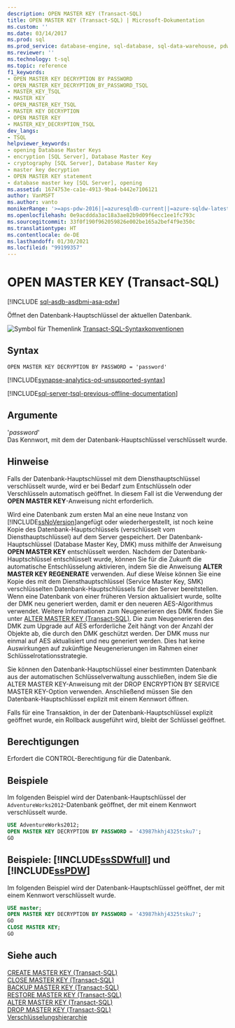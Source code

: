 ```yaml
---
description: OPEN MASTER KEY (Transact-SQL)
title: OPEN MASTER KEY (Transact-SQL) | Microsoft-Dokumentation
ms.custom: ''
ms.date: 03/14/2017
ms.prod: sql
ms.prod_service: database-engine, sql-database, sql-data-warehouse, pdw
ms.reviewer: ''
ms.technology: t-sql
ms.topic: reference
f1_keywords:
- OPEN MASTER KEY DECRYPTION BY PASSWORD
- OPEN_MASTER_KEY_DECRYPTION_BY_PASSWORD_TSQL
- MASTER_KEY_TSQL
- MASTER KEY
- OPEN_MASTER_KEY_TSQL
- MASTER KEY DECRYPTION
- OPEN MASTER KEY
- MASTER_KEY_DECRYPTION_TSQL
dev_langs:
- TSQL
helpviewer_keywords:
- opening Database Master Keys
- encryption [SQL Server], Database Master Key
- cryptography [SQL Server], Database Master Key
- master key decryption
- OPEN MASTER KEY statement
- database master key [SQL Server], opening
ms.assetid: 1674753e-ca1e-4913-9ba4-b442e7106121
author: VanMSFT
ms.author: vanto
monikerRange: '>=aps-pdw-2016||=azuresqldb-current||=azure-sqldw-latest||>=sql-server-2016||>=sql-server-linux-2017||=azuresqldb-mi-current'
ms.openlocfilehash: 0e9acddda3ac18a3ae82b9d09f6ecc1ee1fc793c
ms.sourcegitcommit: 33f0f190f962059826e002be165a2bef4f9e350c
ms.translationtype: HT
ms.contentlocale: de-DE
ms.lasthandoff: 01/30/2021
ms.locfileid: "99199357"
---
```

# <a name="open-master-key-transact-sql"></a>OPEN MASTER KEY (Transact-SQL)
[!INCLUDE [sql-asdb-asdbmi-asa-pdw](../../includes/applies-to-version/sql-asdb-asdbmi-asa-pdw.md)]

  Öffnet den Datenbank-Hauptschlüssel der aktuellen Datenbank.  
  
 ![Symbol für Themenlink](../../database-engine/configure-windows/media/topic-link.gif "Symbol für Themenlink") [Transact-SQL-Syntaxkonventionen](../../t-sql/language-elements/transact-sql-syntax-conventions-transact-sql.md)  
  
## <a name="syntax"></a>Syntax  
  
```syntaxsql  
OPEN MASTER KEY DECRYPTION BY PASSWORD = 'password'   
```  
[!INCLUDE[synapse-analytics-od-unsupported-syntax](../../includes/synapse-analytics-od-unsupported-syntax.md)]

[!INCLUDE[sql-server-tsql-previous-offline-documentation](../../includes/sql-server-tsql-previous-offline-documentation.md)]

## <a name="arguments"></a>Argumente
 '*password*'  
 Das Kennwort, mit dem der Datenbank-Hauptschlüssel verschlüsselt wurde.  
  
## <a name="remarks"></a>Hinweise  
 Falls der Datenbank-Hauptschlüssel mit dem Diensthauptschlüssel verschlüsselt wurde, wird er bei Bedarf zum Entschlüsseln oder Verschlüsseln automatisch geöffnet. In diesem Fall ist die Verwendung der **OPEN MASTER KEY**-Anweisung nicht erforderlich.  
  
 Wird eine Datenbank zum ersten Mal an eine neue Instanz von [!INCLUDE[ssNoVersion](../../includes/ssnoversion-md.md)]angefügt oder wiederhergestellt, ist noch keine Kopie des Datenbank-Hauptschlüssels (verschlüsselt vom Diensthauptschlüssel) auf dem Server gespeichert. Der Datenbank-Hauptschlüssel (Database Master Key, DMK) muss mithilfe der Anweisung **OPEN MASTER KEY** entschlüsselt werden. Nachdem der Datenbank-Hauptschlüssel entschlüsselt wurde, können Sie für die Zukunft die automatische Entschlüsselung aktivieren, indem Sie die Anweisung **ALTER MASTER KEY REGENERATE** verwenden. Auf diese Weise können Sie eine Kopie des mit dem Diensthauptschlüssel (Service Master Key, SMK) verschlüsselten Datenbank-Hauptschlüssels für den Server bereitstellen. Wenn eine Datenbank von einer früheren Version aktualisiert wurde, sollte der DMK neu generiert werden, damit er den neueren AES-Algorithmus verwendet. Weitere Informationen zum Neugenerieren des DMK finden Sie unter [ALTER MASTER KEY &#40;Transact-SQL&#41;](../../t-sql/statements/alter-master-key-transact-sql.md). Die zum Neugenerieren des DMK zum Upgrade auf AES erforderliche Zeit hängt von der Anzahl der Objekte ab, die durch den DMK geschützt werden. Der DMK muss nur einmal auf AES aktualisiert und neu generiert werden. Dies hat keine Auswirkungen auf zukünftige Neugenerierungen im Rahmen einer Schlüsselrotationsstrategie.  
  
 Sie können den Datenbank-Hauptschlüssel einer bestimmten Datenbank aus der automatischen Schlüsselverwaltung ausschließen, indem Sie die ALTER MASTER KEY-Anweisung mit der DROP ENCRYPTION BY SERVICE MASTER KEY-Option verwenden. Anschließend müssen Sie den Datenbank-Hauptschlüssel explizit mit einem Kennwort öffnen.  
  
 Falls für eine Transaktion, in der der Datenbank-Hauptschlüssel explizit geöffnet wurde, ein Rollback ausgeführt wird, bleibt der Schlüssel geöffnet.  
  
## <a name="permissions"></a>Berechtigungen  
 Erfordert die CONTROL-Berechtigung für die Datenbank.  
  
## <a name="examples"></a>Beispiele  
 Im folgenden Beispiel wird der Datenbank-Hauptschlüssel der `AdventureWorks2012`-Datenbank geöffnet, der mit einem Kennwort verschlüsselt wurde.  
  
```sql  
USE AdventureWorks2012;  
OPEN MASTER KEY DECRYPTION BY PASSWORD = '43987hkhj4325tsku7';  
GO  
```  
  
## <a name="examples-sssdwfull-and-sspdw"></a>Beispiele: [!INCLUDE[ssSDWfull](../../includes/sssdwfull-md.md)] und [!INCLUDE[ssPDW](../../includes/sspdw-md.md)]  
 Im folgenden Beispiel wird der Datenbank-Hauptschlüssel geöffnet, der mit einem Kennwort verschlüsselt wurde.  
  
```sql  
USE master;  
OPEN MASTER KEY DECRYPTION BY PASSWORD = '43987hkhj4325tsku7';  
GO  
CLOSE MASTER KEY;  
GO  
```  
  
## <a name="see-also"></a>Siehe auch  
 [CREATE MASTER KEY &#40;Transact-SQL&#41;](../../t-sql/statements/create-master-key-transact-sql.md)   
 [CLOSE MASTER KEY &#40;Transact-SQL&#41;](../../t-sql/statements/close-master-key-transact-sql.md)   
 [BACKUP MASTER KEY &#40;Transact-SQL&#41;](../../t-sql/statements/backup-master-key-transact-sql.md)   
 [RESTORE MASTER KEY &#40;Transact-SQL&#41;](../../t-sql/statements/restore-master-key-transact-sql.md)   
 [ALTER MASTER KEY (Transact-SQL)](../../t-sql/statements/alter-master-key-transact-sql.md)   
 [DROP MASTER KEY &#40;Transact-SQL&#41;](../../t-sql/statements/drop-master-key-transact-sql.md)   
 [Verschlüsselungshierarchie](../../relational-databases/security/encryption/encryption-hierarchy.md)  
  
  

